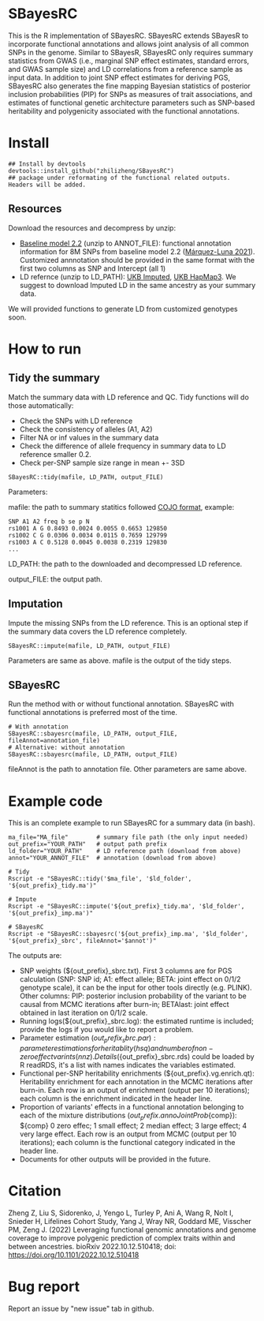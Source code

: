 # SBayesRC
This is the R implementation of SBayesRC. SBayesRC extends SBayesR to incorporate functional annotations and allows joint analysis of all common SNPs in the genome. Similar to SBayesR, SBayesRC only requires summary statistics from GWAS (i.e., marginal SNP effect estimates, standard errors, and GWAS sample size) and LD correlations from a reference sample as input data. In addition to joint SNP effect estimates for deriving PGS, SBayesRC also generates the fine mapping Bayesian statistics of posterior inclusion probabilities (PIP) for SNPs as measures of trait associations, and estimates of functional genetic architecture parameters such as SNP-based heritability and polygenicity associated with the functional annotations. 

# Install
```
## Install by devtools
devtools::install_github("zhilizheng/SBayesRC")
## package under reformating of the functional related outputs. Headers will be added. 
```

## Resources
Download the resources and decompress by unzip:
* [Baseline model 2.2](https://drive.google.com/drive/folders/1cq364c50vMw1inJBTkeW7ynwyf2W6WIP?usp=sharing) (unzip to ANNOT_FILE): functional annotation information for 8M SNPs from baseline model 2.2 ([Márquez-Luna 2021](https://doi.org/10.1038/s41467-021-25171-9)). Customized annnotation should be provided in the same format with the first two columns as SNP and Intercept (all 1)
* LD refernce (unzip to LD_PATH): [UKB Imputed](https://drive.google.com/drive/folders/1ZTYv_qlbb1EO70VVSSQFaEP9zH7c9KHt?usp=sharing), [UKB HapMap3](https://drive.google.com/drive/folders/1YTnw1cY-TZfAnLjuwF6wsVHdM4DOXA_G?usp=sharing). We suggest to download Imputed LD in the same ancestry as your summary data.

We will provided functions to generate LD from customized genotypes soon. 

# How to run
## Tidy the summary
Match the summary data with LD reference and QC.
Tidy functions will do those automatically:
* Check the SNPs with LD reference
* Check the consistency of alleles (A1, A2)
* Filter NA or inf values in the summary data
* Check the difference of allele frequency in summary data to LD reference smaller 0.2.
* Check per-SNP sample size range in mean +- 3SD

```
SBayesRC::tidy(mafile, LD_PATH, output_FILE)
```

Parameters:

mafile: the path to summary statitics followed [COJO format](https://yanglab.westlake.edu.cn/software/gcta/#COJO), example:
```
SNP A1 A2 freq b se p N 
rs1001 A G 0.8493 0.0024 0.0055 0.6653 129850 
rs1002 C G 0.0306 0.0034 0.0115 0.7659 129799 
rs1003 A C 0.5128 0.0045 0.0038 0.2319 129830
...
```
LD_PATH: the path to the downloaded and decompressed LD reference.

output_FILE: the output path.

## Imputation
Impute the missing SNPs from the LD reference. This is an optional step if the summary data covers the LD reference completely. 

```SBayesRC::impute(mafile, LD_PATH, output_FILE)```

Parameters are same as above. mafile is the output of the tidy steps. 


## SBayesRC
Run the method with or without functional annotation. SBayesRC with functional annotations is preferred most of the time. 

```
# With annotation
SBayesRC::sbayesrc(mafile, LD_PATH, output_FILE, fileAnnot=annotation_file)
# Alternative: without annotation
SBayesRC::sbayesrc(mafile, LD_PATH, output_FILE)
```

fileAnnot is the path to annotation file. Other parameters are same above. 

# Example code
This is an complete example to run SBayesRC for a summary data (in bash). 

```
ma_file="MA_file"        # summary file path (the only input needed)
out_prefix="YOUR_PATH"   # output path prefix
ld_folder="YOUR_PATH"    # LD reference path (download from above)
annot="YOUR_ANNOT_FILE"  # annotation (download from above)

# Tidy
Rscript -e "SBayesRC::tidy('$ma_file', '$ld_folder', '${out_prefix}_tidy.ma')"

# Impute
Rscript -e "SBayesRC::impute('${out_prefix}_tidy.ma', '$ld_folder', '${out_prefix}_imp.ma')"

# SBayesRC
Rscript -e "SBayesRC::sbayesrc('${out_prefix}_imp.ma', '$ld_folder', '${out_prefix}_sbrc', fileAnnot='$annot')"

```

The outputs are:

* SNP weights (${out_prefix}_sbrc.txt).  First 3 columns are for PGS calculation (SNP: SNP id; A1: effect allele; BETA: joint effect on 0/1/2 genotype scale), it can be the input for other tools directly (e.g. PLINK). Other columns:  PIP: posterior inclusion probability of the variant to be causal from MCMC iterations after burn-in; BETAlast: joint effect obtained in last iteration on 0/1/2 scale.
* Running logs(${out_prefix}_sbrc.log): the estimated runtime is included; provide the logs if you would like to report a problem.  
* Parameter estimation (${out_prefix}_sbrc.par): parameter estimations for heritablity (hsq) and number of non-zero effect varints (nnz). Details (${out_prefix}_sbrc.rds) could be loaded by R readRDS, it's a list with names indicates the variables estimated.
* Functional per-SNP heritability enrichments (${out_prefix}.vg.enrich.qt):  Heritability enrichment for each annotation in the MCMC iterations after burn-in. Each row is an output of enrichment (output per 10 iterations); each column is the enrichment indicated in the header line.
* Proportion of variants' effects in a functional annotation belonging to each of the mixture distributions (${out_prefix}.annoJointProb${comp}):  ${comp} 0 zero effec; 1 small effect; 2 median effect; 3 large effect; 4 very large effect. Each row is an output from MCMC (output per 10 iterations); each column is the functional category indicated in the header line.
* Documents for other outputs will be provided in the future. 

# Citation
Zheng Z, Liu S, Sidorenko, J, Yengo L, Turley P, Ani A, Wang R, Nolt I, Snieder H, Lifelines Cohort Study, Yang J, Wray NR, Goddard ME, Visscher PM, Zeng J. (2022) Leveraging functional genomic annotations and genome coverage to improve polygenic prediction of complex traits within and between ancestries. bioRxiv 2022.10.12.510418; doi: https://doi.org/10.1101/2022.10.12.510418

# Bug report
Report an issue by "new issue" tab in github.

